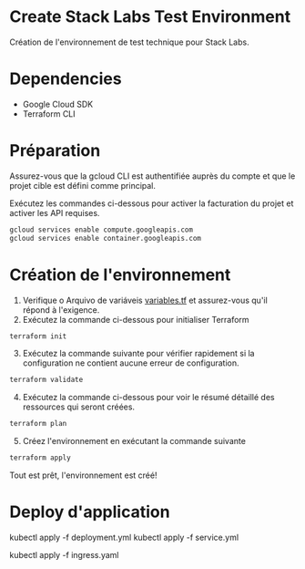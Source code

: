 # Create Stack Labs Test Environment

Création de l'environnement de test technique pour Stack Labs.

# Dependencies

* Google Cloud SDK
* Terraform CLI


# Préparation

Assurez-vous que la gcloud CLI est authentifiée auprès du compte et que le projet cible est défini comme principal.

Exécutez les commandes ci-dessous pour activer la facturation du projet et activer les API requises.

```sh
gcloud services enable compute.googleapis.com
gcloud services enable container.googleapis.com
```

# Création de l'environnement

1. Verifique o Arquivo de variáveis [variables.tf](https://github.com/stacklabs-test/environment/blob/main/variables.tf) et assurez-vous qu'il répond à l'exigence.
2. Exécutez la commande ci-dessous pour initialiser Terraform
```sh
terraform init
```
3. Exécutez la commande suivante pour vérifier rapidement si la configuration ne contient aucune erreur de configuration.
```sh
terraform validate
```
4. Exécutez la commande ci-dessous pour voir le résumé détaillé des ressources qui seront créées.
```sh
terraform plan
```
5. Créez l'environnement en exécutant la commande suivante
```sh
terraform apply
```

Tout est prêt, l'environnement est créé!

# Deploy d'application

kubectl apply -f deployment.yml
kubectl apply -f service.yml

kubectl apply -f ingress.yaml

